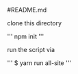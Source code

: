 #README.md

clone this directory

'''
npm init
'''

run the script via 

'''
$ yarn run all-site
'''
